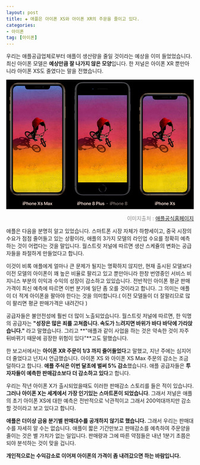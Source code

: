 ```yaml
---  
layout: post  
title: ✚ 애플은 아이폰 XS와 아이폰 XR의 주문을 줄이고 있다.
categories:
- 아이폰
tag: [아이폰]
---  
```

<p class="drop-korean">
우리는 애플공급업체로부터 애플이 생산량을 줄일 것이라는 예상을 이미 들었었습니다. 최신 아이폰 모델은 <B>예상만큼 잘 나가지 않은 모양</B>입니다. 한 저널은 아이폰 XR 뿐만아니라 아이폰 XS도 줄였다는 말을 전했습니다.
</p>

<div class="markdown-image">
<img src="/assets/article_images/2018-11-20-iphone-sales-cut/1.png" alt="" align="middle"/><p style="text-align:right;  color:#878787"> 이미지출처 : <a href="https://developer.apple.com//"> 애플공식홈페이지 </a></p> </div>

애플은 다음을 분명히 알고 있었습니다. 스마트폰 시장 자체가 하향세이고, 중국 시장의 수요가 점점 줄어들고 있는 상황이라,  애플의 3가지 모델의 라인업 수요를 정확히 예측하는 것이 어렵다는 것을 말입니다. 월스트릿 저널에 따르면 생산 스케쥴의 변화는 공급자들을 좌절하게 만들었다고 합니다.

이것이 비록 애플에게 얼마나 큰 문제가 될지는 명확하지 않지만, 현재 출시된 모델보다 이전 모델의 아이폰이 꽤 높은 비율로 팔리고 있고 뿐만아니라 한창 번영중인 서비스 비지니스 부분의 이익과 수익의 성장이 감소하고 있있습니다. 전반적인 아이폰 평균 판매가격이 최신 예측에 따르면 이번 분기에 일단 좀 오를 것이라고 합니다. 그 의미는 애플이 더 적게 아이폰을 팔아야 한다는 것을 의미합니다.( 이전 모델들이 더 잘팔리므로 많이 팔리면 평균 판매가격은 내려간다 )

공급자들은 불안전성에 훨씬 더 많이 노출되었습니다. 월스트릿 저널에 따르면, 한 익명의 공급자는 **"성장은 많은 죄를 고쳐줍니다. 속도가 느려지면 바위가 바다 바닥에 가라앉습니다."** 라고 말했습니다. 그리고 **"애플과 같이 사업을 하는 것은 약속한 것이 자주 뒤바뀌기 때문에 굉장한 위험이 있다"**고도 말했습니다.

한 보고서에서는 **아이폰 XR 주문이 1/3 까지 줄어들었다**고 말했고, 지난 주에는 심지어 더 줄었다고 넌지시 언급했습니다. 아이폰 XS 와 아이폰 XS Max 주문의 감소는 조금 덜하다고 합니다. **애플 주식은 이번 달초에 벌써 5% 감소**했습니다. 애플 공급자들은 **투자자들이 예측한 판매감소보다 더 감소하고 있다**고 합니다.

우리는 작년 아이폰 X가 출시되었을때도 이러한 판매감소 스토리를 들은 적이 있습니다. **그러나 아이폰 X는 세계에서 가장 인기있는 스마트폰이 되었습니다**. 그래서 저널은 애플의 초기 아이폰 XS에 대한 예측은 전반적으로 낙관적이고 그래서 200억대까지만 감소할 것이라고 보고 있다고 합니다.

**애플은 더이상 금융 분기별 판매대수를 공개하지 않기로 했습니다.** 그래서 우리는 판매대수를 자세히 알 수는 없습니다. 애플이 짧은 기간만보고 판매감소를 예측하여 주문양을 줄이는 것은 별 가치가 없는 일입니다. 판매량과 그에 따른 약점들은 내년 1분기 초쯤은 되야 분석하는 것이 맞을 겁니다.

**개인적으로는 수익감소로 이어져 아이폰의 가격이 좀 내려갔으면 하는 바람입니다.**
